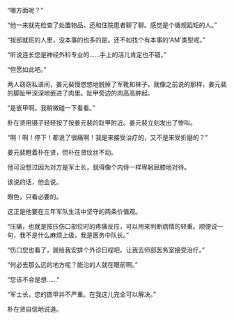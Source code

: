 “哪方面呢？”

“他一来就先检查了处置物品，还和住院患者聊了聊。感觉是个循规蹈矩的人。”

“按部就班的人里，没本事的也多的是。还不如找个有本事的‘AM’类型呢。”

“听说连长您是神经外科专业的……手上的活儿肯定也不错。”

“但愿如此吧。”

两人窃窃私语间，姜元裴慢悠悠地脱掉了军靴和袜子。就像之前说的那样，姜元裴的脚趾甲深深地嵌进了肉里。趾甲旁边的肉高高肿起。

“是嵌甲啊。我稍微碰一下看看。”

朴在贤用镊子轻轻按了按姜元裴的趾甲附近。姜元裴立刻发出了惨叫。

“啊！啊！停下！都说了很痛啊！我是来接受治疗的，又不是来受折磨的？”

姜元裴瞪着朴在贤，但朴在贤纹丝不动。

他可没想过因为对方是军士长，就得像个内侍一样卑躬屈膝地对待。

该说的话，他会说。

眼色，只看必要的。

这正是他要在三年军队生活中坚守的两条价值观。

“压痛，也就是按压伤口部位时的疼痛反应，可以用来判断病情的轻重。顺便说一句，我不是什么麻烦上级，我是医务中队长。”

“伤口您也看了，就给我安排个外诊日程吧。让我去师部医务室接受治疗。”

“何必去那么远的地方呢？能治的人就在眼前啊。”

“您该不会是想……”

“军士长，您的嵌甲并不严重。在我这儿完全可以解决。”

朴在贤自信地说道。